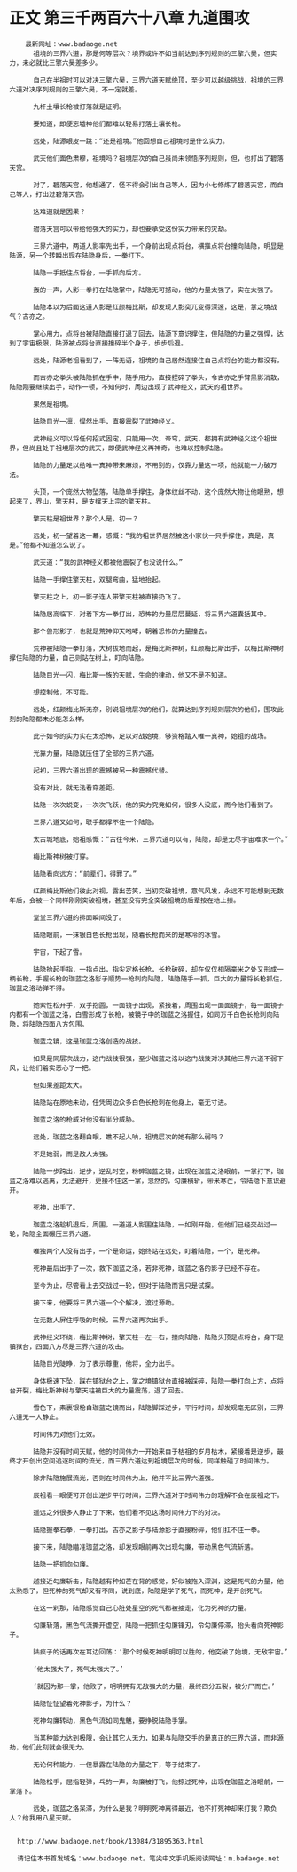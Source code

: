 # 正文 第三千两百六十八章 九道围攻
        最新网址：www.badaoge.net
          祖境的三界六道，那是何等层次？境界或许不如当前达到序列规则的三擎六昊，但实力，未必就比三擎六昊差多少。
      
          自己在半祖时可以对决三擎六昊，三界六道天赋绝顶，至少可以越级挑战，祖境的三界六道对决序列规则的三擎六昊，不一定就差。
      
          九杆土壤长枪被打落就是证明。
      
          要知道，即便忘墟神他们都难以轻易打落土壤长枪。
      
          远处，陆源眼皮一跳：“还是祖境。”他回想自己祖境时是什么实力。
      
          武天他们面色肃穆，祖境吗？祖境层次的自己虽尚未领悟序列规则，但，也打出了碧落天宫。
      
          对了，碧落天宫，他想通了，怪不得会引出自己等人，因为小七修炼了碧落天宫，而自己等人，打出过碧落天宫。
      
          这难道就是因果？
      
          碧落天宫可以带给他强大的实力，却也要承受这份实力带来的灾劫。
      
          三界六道中，两道人影率先出手，一个身前出现点将台，横推点将台撞向陆隐，明显是陆源，另一个转瞬出现在陆隐身后，一拳打下。
      
          陆隐一手抵住点将台，一手抓向后方。
      
          轰的一声，人影一拳打在陆隐掌中，陆隐无可撼动，他的力量太强了，实在太强了。
      
          陆隐本以为后面这道人影是红颜梅比斯，却发现人影突兀变得深邃，这是，掌之境战气？古亦之。
      
          掌心用力，点将台被陆隐直接打退了回去，陆源下意识撑住，但陆隐的力量之强悍，达到了宇宙极限，陆源被点将台直接撞碎半个身子，步步后退。
      
          远处，陆源老祖看到了，一阵无语，祖境的自己居然连接住自己点将台的能力都没有。
      
          而古亦之拳头被陆隐抓在手中，随手用力，直接捏碎了拳头，令古亦之手臂黑影消散，陆隐刚要继续出手，动作一顿，不知何时，周边出现了武神经义，武天的祖世界。
      
          果然是祖境。
      
          陆隐目光一凛，悍然出手，直接震裂了武神经义。
      
          武神经义可以将任何招式固定，只能用一次，帝穹，武天，都拥有武神经义这个祖世界，但尚且处于祖境层次的武天，即便武神经义再神奇，也难以控制陆隐。
      
          陆隐的力量足以给唯一真神带来麻烦，不用别的，仅靠力量这一项，他就能一力破万法。
      
          头顶，一个庞然大物坠落，陆隐单手撑住，身体纹丝不动，这个庞然大物让他眼熟，想起来了，界山，擎天柱，是支撑天上宗的擎天柱。
      
          擎天柱是祖世界？那个人是，初一？
      
          远处，初一望着这一幕，感慨：“我的祖世界居然被这小家伙一只手撑住，真是，真是。”他都不知道怎么说了。
      
          武天道：“我的武神经义都被他震裂了也没说什么。”
      
          陆隐一手撑住擎天柱，双腿弯曲，猛地抬起。
      
          擎天柱之上，初一影子连人带擎天柱被直接扔飞了。
      
          陆隐居高临下，对着下方一拳打出，恐怖的力量层层蔓延，将三界六道囊括其中。
      
          那个兽形影子，也就是荒神仰天咆哮，朝着恐怖的力量撞去。
      
          荒神被陆隐一拳打落，大树拔地而起，是梅比斯神树，红颜梅比斯出手，以梅比斯神树撑住陆隐的力量，自己则站在树上，盯向陆隐。
      
          陆隐目光一闪，梅比斯一族的天赋，生命的律动，他又不是不知道。
      
          想控制他，不可能。
      
          远处，红颜梅比斯无奈，别说祖境层次的他们，就算达到序列规则层次的他们，围攻此刻的陆隐都未必能怎么样。
      
          此子如今的实力实在太恐怖，足以对战始境，够资格踏入唯一真神，始祖的战场。
      
          光靠力量，陆隐就压住了全部的三界六道。
      
          起初，三界六道出现的震撼被另一种震撼代替。
      
          没有对比，就无法看穿差距。
      
          陆隐一次次蜕变，一次次飞跃，他的实力究竟如何，很多人没底，而今他们看到了。
      
          三界六道又如何，联手都撑不住一个陆隐。
      
          太古城地底，始祖感慨：“古往今来，三界六道可以有，陆隐，却是无尽宇宙难求一个。”
      
          梅比斯神树被打穿。
      
          陆隐看向远方：“前辈们，得罪了。”
      
          红颜梅比斯他们彼此对视，露出苦笑，当初突破祖境，意气风发，永远不可能想到无数年后，会被一个同样刚刚突破祖境，甚至没有完全突破祖境的后辈按在地上揍。
      
          堂堂三界六道的排面瞬间没了。
      
          陆隐眼前，一抹银白色长枪出现，随着长枪而来的是寒冷的冰雪。
      
          宇宙，下起了雪。
      
          陆隐抬起手指，一指点出，指尖定格长枪，长枪破碎，却在仅仅相隔毫米之处又形成一柄长枪，手握长枪的珈蓝之洛影子顺势一枪刺向陆隐，陆隐随手一抓，巨大的力量将长枪抓住，珈蓝之洛动弹不得。
      
          她索性松开手，双手抱圆，一面镜子出现，紧接着，周围出现一面面镜子，每一面镜子内都有一个珈蓝之洛，白雪形成了长枪，被镜子中的珈蓝之洛握住，如同万千白色长枪刺向陆隐，将陆隐四面八方包围。
      
          珈蓝之镜，这是珈蓝之洛创造的战技。
      
          如果是同层次战力，这门战技很强，至少珈蓝之洛以这门战技对决其他三界六道不弱下风，让他们着实恶心了一把。
      
          但如果差距太大。
      
          陆隐站在原地未动，任凭周边众多白色长枪刺在他身上，毫无寸进。
      
          珈蓝之洛的枪威对他没有半分威胁。
      
          远处，珈蓝之洛翻白眼，瞧不起人呐，祖境层次的她有那么弱吗？
      
          不是她弱，而是敌人太强。
      
          陆隐一步跨出，逆步，逆乱时空，粉碎珈蓝之镜，出现在珈蓝之洛眼前，一掌打下，珈蓝之洛难以逃离，无法避开，更接不住这一掌，忽然的，勾廉横斩，带来寒芒，令陆隐下意识避开。
      
          死神，出手了。
      
          珈蓝之洛趁机退后，周围，一道道人影围住陆隐，一如刚开始，但他们已经交战过一轮，陆隐全面碾压三界六道。
      
          唯独两个人没有出手，一个是命运，始终站在远处，盯着陆隐，一个，是死神。
      
          死神最后出手了一次，救下珈蓝之洛，若非死神，珈蓝之洛的影子已经不存在。
      
          至今为止，尽管看上去交战过一轮，但对于陆隐而言只是试探。
      
          接下来，他要将三界六道一个个解决，渡过源劫。
      
          在无数人屏住呼吸的时候，三界六道再次出手。
      
          武神经义环绕，梅比斯神树，擎天柱一左一右，撞向陆隐，陆隐头顶是点将台，身下是镇狱台，四面八方尽是三界六道的攻击。
      
          陆隐目光陡睁，为了表示尊重，他将，全力出手。
      
          身体极速下坠，踩在镇狱台之上，掌之境镇狱台直接被踩碎，陆隐一拳打向上方，点将台开裂，梅比斯神树与擎天柱被巨大的力量震荡，退了回去。
      
          雪色下，素裹银枪自珈蓝之镜而出，陆隐脚踩逆步，平行时间，却发现毫无区别，三界六道无一人静止。
      
          时间伟力对他们无效。
      
          陆隐并没有时间天赋，他的时间伟力一开始来自于枯祖的岁月枯木，紧接着是逆步，最终才开创出空间追逐时间的流光，而三界六道达到祖境层次的时候，同样触碰了时间伟力。
      
          除非陆隐施展流光，否则在时间伟力上，他并不比三界六道强。
      
          辰祖看一眼便可开创出逆步平行时间，三界六道对于时间伟力的理解不会在辰祖之下。
      
          遥远之外很多人静止了下来，他们看不见这场时间伟力下的对决。
      
          陆隐握拳右拳，一拳打出，古亦之影子与陆源影子直接粉碎，他们扛不住一拳。
      
          接下来，陆隐瞄准珈蓝之洛，却发现眼前再次出现勾廉，带动黑色气流斩落。
      
          陆隐一把抓向勾廉。
      
          越接近勾廉斩击，陆隐越有种如芒在背的感觉，好似被拖入深渊，这是死气的力量，他太熟悉了，但死神的死气却又有不同，说到底，陆隐是学了死气，而死神，是开创死气。
      
          在这一刹那，陆隐感觉自己心脏处星空的死气都被抽走，化为死神的力量。
      
          勾廉斩落，黑色气流撕开虚空，陆隐一把抓住勾廉锋刃，令勾廉停滞，抬头看向死神影子。
      
          陆疯子的话再次在耳边回荡：‘那个时候死神明明可以胜的，他突破了始境，无敌宇宙。’
      
          ‘他太强大了，死气太强大了。’
      
          ‘就因为那一掌，他败了，明明拥有无敌强大的力量，最终四分五裂，被分尸而亡。’
      
          陆隐怔怔望着死神影子，为什么？
      
          死神勾廉转动，黑色气流如同鬼魅，要挣脱陆隐手掌。
      
          当某种能力达到极限，会让其它人无力，如果与陆隐交手的是真正的三界六道，而非源劫，他们此刻就会很无力。
      
          无论何种能力，一但暴露在陆隐的力量之下，等于结束了。
      
          陆隐松手，屈指轻弹，乓的一声，勾廉被打飞，他掠过死神，出现在珈蓝之洛眼前，一掌落下。
      
          远处，珈蓝之洛呆滞，为什么是我？明明死神离得最近，他不打死神却来打我？欺负人？给我用八星天赋。
      
      
      http://www.badaoge.net/book/13084/31895363.html
      
      请记住本书首发域名：www.badaoge.net。笔尖中文手机版阅读网址：m.badaoge.net